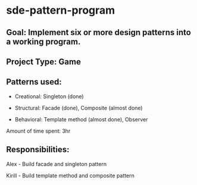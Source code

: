 # sde-pattern-program

## Goal: Implement six or more design patterns into a working program.

## Project Type: Game

## Patterns used:

- Creational:
  Singleton (done)

- Structural:
  Facade (done),
  Composite (almost done)

- Behavioral:
  Template method (almost done),
  Observer

Amount of time spent: 3hr

## Responsibilities:

Alex - Build facade and singleton pattern

Kirill - Build template method and composite pattern
